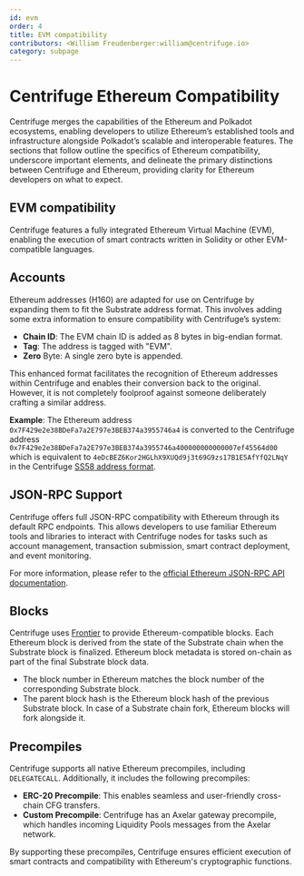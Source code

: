 ```yaml
---
id: evm
order: 4
title: EVM compatibility
contributors: <William Freudenberger:william@centrifuge.io>
category: subpage
---
```

# Centrifuge Ethereum Compatibility

Centrifuge merges the capabilities of the Ethereum and Polkadot ecosystems, enabling developers to utilize Ethereum’s established tools and infrastructure alongside Polkadot’s scalable and interoperable features.
The sections that follow outline the specifics of Ethereum compatibility, underscore important elements, and delineate the primary distinctions between Centrifuge and Ethereum, providing clarity for Ethereum developers on what to expect.

## EVM compatibility

Centrifuge features a fully integrated Ethereum Virtual Machine (EVM), enabling the execution of smart contracts written in Solidity or other EVM-compatible languages.

## Accounts

Ethereum addresses (H160) are adapted for use on Centrifuge by expanding them to fit the Substrate address format.
This involves adding some extra information to ensure compatibility with Centrifuge’s system:

* **Chain ID**: The EVM chain ID is added as 8 bytes in big-endian format.
* **Tag**: The address is tagged with "EVM".
* **Zero** Byte: A single zero byte is appended.

This enhanced format facilitates the recognition of Ethereum addresses within Centrifuge and enables their conversion back to the original.
However, it is not completely foolproof against someone deliberately crafting a similar address.

**Example**: The Ethereum address `0x7F429e2e38BDeFa7a2E797e3BEB374a3955746a4` is converted to the Centrifuge address `0x7F429e2e38BDeFa7a2E797e3BEB374a3955746a400000000000007ef45564d00` which is equivalent to `4eDcBEZ6Kor2HGLhX9XUQd9j3t69G9zs17B1E5AfYfQ2LNqY` in the Centrifuge [SS58 address format](https://docs.substrate.io/reference/glossary/#ss58-address-format).

## JSON-RPC Support

Centrifuge offers full JSON-RPC compatibility with Ethereum through its default RPC endpoints.
This allows developers to use familiar Ethereum tools and libraries to interact with Centrifuge nodes for tasks such as account management, transaction submission, smart contract deployment, and event monitoring.

For more information, please refer to the [official Ethereum JSON-RPC API documentation](https://ethereum.org/en/developers/docs/apis/json-rpc/#eth_sendtransaction).

## Blocks

Centrifuge uses [Frontier](https://github.com/moonbeam-foundation/frontier/) to provide Ethereum-compatible blocks.
Each Ethereum block is derived from the state of the Substrate chain when the Substrate block is finalized.
Ethereum block metadata is stored on-chain as part of the final Substrate block data.

* The block number in Ethereum matches the block number of the corresponding Substrate block.
* The parent block hash is the Ethereum block hash of the previous Substrate block. In case of a Substrate chain fork, Ethereum blocks will fork alongside it.

## Precompiles

Centrifuge supports all native Ethereum precompiles, including `DELEGATECALL`.
Additionally, it includes the following precompiles:

* **ERC-20 Precompile**: This enables seamless and user-friendly cross-chain CFG transfers.
* **Custom Precompile**: Centrifuge has an Axelar gateway precompile, which handles incoming Liquidity Pools messages from the Axelar network.

By supporting these precompiles, Centrifuge ensures efficient execution of smart contracts and compatibility with Ethereum's cryptographic functions.